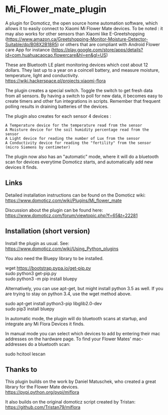 # Mi_Flower_mate_plugin
A plugin for Domoticz, the open source home automation software, which allows it to easily connect to Xiaomi Mi Flower Mate devices. To be noted : it may also works for other sensors than Xiaomi like E-Greetshopping (https://www.amazon.ca/Greetshopping-Monitor-Moisture-Detector-Suitable/dp/B08X2B18R5) or others that are compliant with Android Flower care App for instance (https://play.google.com/store/apps/details?id=com.huahuacaocao.flowercare&hl=en&gl=US)

These are Bluetooth LE plant monitoring devices which cost about 12 dollars. They last up to a year on a coincell battery, and measure moisture, temperature, light and conductivity.
https://wiki.hackerspace.pl/projects:xiaomi-flora

The plugin creates a special switch. Toggle the switch to get fresh data from all sensors. By having a switch to poll for new data, it becomes easy to create timers and other fun integrations in scripts. Remember that frequent polling results in draining batteries of the devices.

The plugin also creates for each sensor 4 devices :

    A Temperature device for the temperature read from the sensor
    A Moisture device for the soil humidity percentage read from the sensor
    A Light device for reading the number of Lux from the sensor
    A Conductivity device for reading the "fertility" from the sensor (micro Siemens by centimeter)
  

The plugin now also has an "automatic" mode, where it will do a bluetooth scan for devices everytime Domoticz starts, and automatically add new devices it finds.


## Links
Detailed installation instructions can be found on the Domoticz wiki:
https://www.domoticz.com/wiki/Plugins/Mi_flower_mate

Discussion about the plugin can be found here:
https://www.domoticz.com/forum/viewtopic.php?f=65&t=22281


## Installation (short version)
Install the plugin as usual. See: https://www.domoticz.com/wiki/Using_Python_plugins

You also need the Bluepy library to be installed.

wget https://bootstrap.pypa.io/get-pip.py<br/>
sudo python3 get-pip.py<br/>
sudo python3 -m pip install bluepy<br/>

Alternatively, you can use apt-get, but might install python 3.5 as well. If you are trying to stay on python 3.4, use the wget method above.

  sudo apt-get install python3-pip libglib2.0-dev<br/>
  sudo pip3 install bluepy<br/>
  

In automatic mode, the plugin will do bluetooth scans at startup, and integrate any Mi Flora Devices it finds. 

In manual mode you can select which devices to add by entering their mac addresses on the hardware page. To find your Flower Mates' mac-addresses do a bluetooth scan:

  sudo hcitool lescan



## Thanks to

This plugin builds on the work by Daniel Matuschek, who created a great library for the Flower Mate devices.<br/>
https://pypi.python.org/pypi/miflora

It also builds on the original domoticz script created by Tristan:<br/>
https://github.com/Tristan79/miflora
